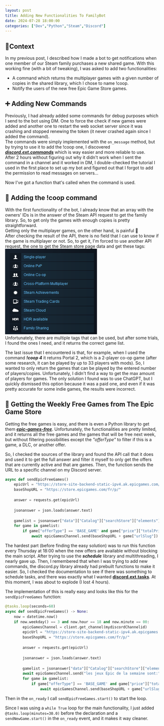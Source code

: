 ```yaml
---
layout: post
title: Adding New Functionalities To FamilyBot
date: 2024-07-28 18:00:00
categories: ["Dev","Python","Steam","Discord"]
---
```


## 📜Context
In my previous post, I described how I made a bot to get notifications when one member of our Steam family purchases a new shared game. With this working fine (with a bit of tweaking), I was asked to add two functionalities:  
  - A command which returns the multiplayer games with a given number of copies in the shared library, which I chose to name !coop.
  - Notify the users of the new free Epic Game Store games.

## ➕ Adding New Commands
Previously, I had already added some commands for debug purposes which I send to the bot using DM. One to force the check if new games were added and another one to restart the web socket server since it was crashing and stopped renewing the token (it never crashed again since I added the command).  
The commands were simply implemented with the `on_message` method, but by trying to use it to add the !coop one, I discovered ***[discord.ext.commands](https://discordpy.readthedocs.io/en/stable/ext/commands/index.html)*** which is way easier and more reliable to use.  
After 2 hours without figuring out why it didn't work when I sent the command in a channel and it worked in DM, I double-checked the tutorial I used in the first place to set up my bot and figured out that I forgot to add the permission to read messages on servers... 

Now I've got a function that's called when the command is used.

## 👥 Adding the !coop command
With the first functionality of the bot, I already know that an array with the owners' IDs is in the answer of the Steam API request to get the family library. So, to get only the games with enough copies is pretty straightforward.  
Getting only the multiplayer games, on the other hand, is painful 🥲  
After checking the result of the API, there is no field that I can use to know if the game is multiplayer or not. So, to get it, I'm forced to use another API request, the one to get the Steam store page data and get these tags:   
 ![Steam store Tags](https://github.com/Chachigo/chachigo.github.io/blob/main/all_collections/_posts/img/SteamTags.png?raw=true)  
Unfortunately, there are multiple tags that can be used, but after some trials, I found the ones I need, and it returns the correct game list. 

The last issue that I encountered is that, for example, when I used the command ***!coop 4*** it returns Portal 2, which is a 2-player co-op game (after some research, it can be played by up to 33 players with mods). So, I wanted to only return the games that can be played by the entered number of players/copies. Unfortunately, I didn't find a way to get the max amount of players for games. The only solution I found was to use ChatGPT, but I quickly dismissed this option because it was a paid one, and even if it was pretty accurate for some indie games, the results were incorrect.

## 🎁 Getting the Weekly Free Games from The Epic Game Store
Getting the free games is easy, and there is even a Python library to get them ***[epic-games-free](https://pypi.org/project/epic-games-free/)***. Unfortunately, the functionalities are pretty limited, and it returns all the free games and the games that will be free next week, but without filtering possibilities except the *"offerType"* to filter if this is a game, a DLC, or another offer.

So, I checked the sources of the library and found the API call that it does and used it to get the full answer and filter it myself to only get the offers that are currently active and that are games. Then, the function sends the URL to a specific channel on my Discord server.

```python
async def sendEpicFreeGames()
    epicUrl = "https://store-site-backend-static-ipv4.ak.epicgames.com/freeGamesPromotions?locale=fr&country=FR&allowCountries=FR" #the get parameters can be customized so the information gathered are in your language/currency
    baseShopURL = "https://store.epicgames.com/fr/p/"
        
    answer = requests.get(epicUrl)
    
    jsonanswer = json.loads(answer.text)
    
    gamelist = jsonanswer["data"]["Catalog"]["searchStore"]["elements"]
    for game in gamelist:
        if game["offerType"] == 'BASE_GAME' and game["price"]["totalPrice"]["discountPrice"] == 0:
            await epicGamesChannel.send(baseShopURL + game["urlSlug"])
```

The hardest part (before finding the easy solution) was to run this function every Thursday at 18:00 when the new offers are available without blocking the main script. After trying to use the ***schedule*** library and multithreading, I nearly gave up. Then, I remembered that when I was trying to add new commands, the discord.py library already had prebuilt functions to make it easier. So, I checked the documentation to see if there was something to schedule tasks, and there was exactly what I wanted **[discord.ext.tasks](https://discordpy.readthedocs.io/en/stable/ext/tasks/index.html)**. At this moment, I was about to explode (I lost 4 hours).

The implementation of this is really easy and looks like this for the `sendEpicFreeGames` function:

```python
@tasks.loop(seconds=60)
async def sendEpicFreeGames() -> None:
    now = datetime.now()
    if now.weekday() == 3 and now.hour == 18 and now.minute == 00:
        epicGamesChannel = client.get_channel(mydiscordChannelid)
        epicUrl = "https://store-site-backend-static-ipv4.ak.epicgames.com/freeGamesPromotions?locale=fr&country=FR&allowCountries=FR"
        baseShopURL = "https://store.epicgames.com/fr/p/"
            
        answer = requests.get(epicUrl)

        jsonanswer = json.loads(answer.text)

        gamelist = jsonanswer["data"]["Catalog"]["searchStore"]["elements"]
        await epicGamesChannel.send("les jeux Epic de la semaine sont:")
        for game in gamelist:
            if game["offerType"] == 'BASE_GAME' and game["price"]["totalPrice"]["discountPrice"] == 0:
                await epicGamesChannel.send(baseShopURL + game["urlSlug"])
```

Then in the `on_ready` I call `sendEpicFreeGames.start()` to start the loop.

Since I was using a `while True` loop for the main functionality, I just added `@tasks.loop(minutes=30.0)` before the declaration and a `sendNewGame.start()` in the `on_ready` event, and it makes it way cleaner.